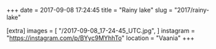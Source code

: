 +++
date = 2017-09-08 17:24:45
title = "Rainy lake"
slug = "2017/rainy-lake"

[extra]
images = [
    "/2017-09-08_17-24-45_UTC.jpg",
]
instagram = "https://instagram.com/p/BYyc9MYhhTo"
location = "Vaania"
+++

